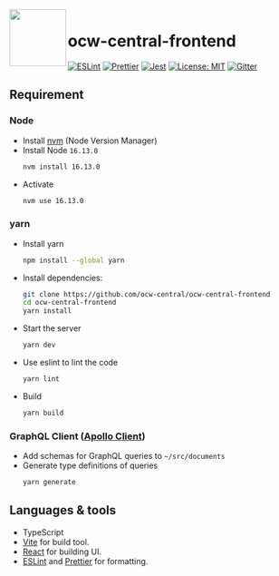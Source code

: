 <img align="left" src=https://user-images.githubusercontent.com/44559556/196192159-7684237a-ba00-4ea4-8c37-3395acb19492.png width="100" height="100">

# ocw-central-frontend

[![ESLint](https://github.com/ocw-central/ocw-central-frontend/actions/workflows/ESLint.yml/badge.svg)](https://github.com/ocw-central/ocw-central-frontend/actions/workflows/ESLint.yml)
[![Prettier](https://github.com/ocw-central/ocw-central-frontend/actions/workflows/Prettier.yml/badge.svg)](https://github.com/ocw-central/ocw-central-frontend/actions/workflows/Prettier.yml)
[![Jest](https://github.com/ocw-central/ocw-central-frontend/actions/workflows/Jest.yml/badge.svg)](https://github.com/ocw-central/ocw-central-frontend/actions/workflows/Jest.yml)
[![License: MIT](https://img.shields.io/badge/license-MIT-blue)](https://img.shields.io/badge/license-MIT-blue)
[![Gitter](https://badges.gitter.im/ocw-central/community.svg)](https://gitter.im/ocw-central/community?utm_source=badge&utm_medium=badge&utm_campaign=pr-badge)

## Requirement

### Node

- Install [nvm](https://github.com/nvm-sh/nvm) (Node Version Manager)
- Install Node `16.13.0`
  ```bash
  nvm install 16.13.0
  ```
- Activate
  ```bash
  nvm use 16.13.0
  ```

### yarn

- Install yarn

  ```bash
  npm install --global yarn
  ```

- Install dependencies:

  ```bash
  git clone https://github.com/ocw-central/ocw-central-frontend
  cd ocw-central-frontend
  yarn install
  ```

- Start the server

  ```bash
  yarn dev
  ```

- Use eslint to lint the code

  ```bash
  yarn lint
  ```

- Build

  ```bash
  yarn build
  ```

### GraphQL Client ([Apollo Client](https://www.apollographql.com/docs/react))

- Add schemas for GraphQL queries to `~/src/documents`
- Generate type definitions of queries
  ```bash
  yarn generate
  ```

## Languages & tools

- TypeScript
- [Vite](https://vitejs.dev/) for build tool.
- [React](https://reactjs.org/) for building UI.
- [ESLint](https://eslint.org/) and [Prettier](https://**prettier**.io/) for formatting.
